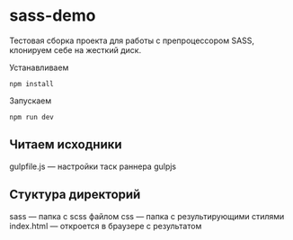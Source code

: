 # sass-demo

Тестовая сборка проекта для работы с препроцессором SASS, клонируем себе на жесткий диск.

Устанавливаем

```npm install```

Запускаем

```npm run dev```

## Читаем исходники

gulpfile.js — настройки таск раннера gulpjs

## Стуктура директорий

sass — папка с scss файлом
css — папка с результирующими стилями
index.html — откроется в браузере с результатом
